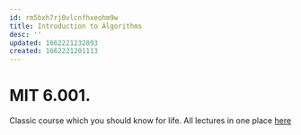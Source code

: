 ```yaml
---
id: rm5bxh7rj0vlcnfhxeohm9w
title: Introduction to Algorithms
desc: ''
updated: 1662221232893
created: 1662221201113
---
```

# MIT 6.001.

Classic course which you should know for life. All lectures in one place [here]()